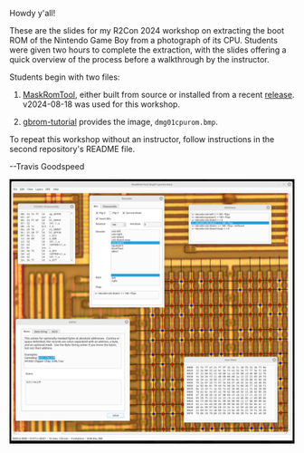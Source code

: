 Howdy y'all!

These are the slides for my R2Con 2024 workshop on extracting the boot
ROM of the Nintendo Game Boy from a photograph of its CPU.  Students
were given two hours to complete the extraction, with the slides
offering a quick overview of the process before a walkthrough by the
instructor.

Students begin with two files:

1. [MaskRomTool](https://github.com/travisgoodspeed/maskromtool),
either built from source or installed from a recent
[release](https://github.com/travisgoodspeed/maskromtool/releases).
v2024-08-18 was used for this workshop.

2. [gbrom-tutorial](https://github.com/travisgoodspeed/gbrom-tutorial)
provides the image, `dmg01cpurom.bmp`.

To repeat this workshop without an instructor, follow instructions in
the second repository's README file.

--Travis Goodspeed


![MaskRomTool Screenshot](solver.png)

